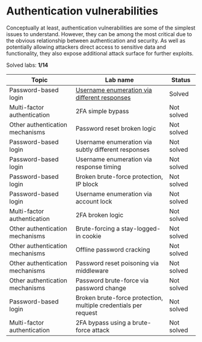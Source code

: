 # Authentication vulnerabilities
Conceptually at least, authentication vulnerabilities are some of the simplest issues to understand. However, they can be among the most critical due to the obvious relationship between authentication and security. As well as potentially allowing attackers direct access to sensitive data and functionality, they also expose additional attack surface for further exploits.

Solved labs: **1/14**

| Topic                           | Lab name                                                                                                                                                                     | Status     |
| ------------------------------- | ---------------------------------------------------------------------------------------------------------------------------------------------------------------------------- | -----------|
| Password-based login            | [Username enumeration via different responses](Username_enumeration_via_different_responses.md)                                                                              | Solved     |
| Multi-factor authentication     | 2FA simple bypass                                                                                                                                                            | Not solved |
| Other authentication mechanisms | Password reset broken logic                                                                                                                                                  | Not solved |
| Password-based login            | Username enumeration via subtly different responses                                                                                                                          | Not solved |
| Password-based login            | Username enumeration via response timing                                                                                                                                     | Not solved |
| Password-based login            | Broken brute-force protection, IP block                                                                                                                                      | Not solved |
| Password-based login            | Username enumeration via account lock                                                                                                                                        | Not solved |
| Multi-factor authentication     | 2FA broken logic                                                                                                                                                             | Not solved |
| Other authentication mechanisms | Brute-forcing a stay-logged-in cookie                                                                                                                                        | Not solved |
| Other authentication mechanisms | Offline password cracking                                                                                                                                                    | Not solved |
| Other authentication mechanisms | Password reset poisoning via middleware                                                                                                                                      | Not solved |
| Other authentication mechanisms | Password brute-force via password change                                                                                                                                     | Not solved |
| Password-based login            | Broken brute-force protection, multiple credentials per request                                                                                                              | Not solved |
| Multi-factor authentication     | 2FA bypass using a brute-force attack                                                                                                                                        | Not solved |
